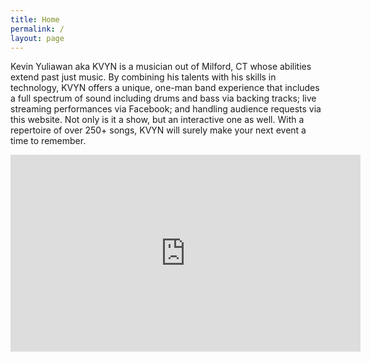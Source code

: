 ```yaml
---
title: Home
permalink: /
layout: page
---
```


Kevin Yuliawan aka KVYN is a musician out of Milford, CT whose abilities extend past just music. By combining his talents with his skills in technology, KVYN offers a unique, one-man band experience that includes a full spectrum of sound including drums and bass via backing tracks; live streaming performances via Facebook; and handling audience requests via this website. Not only is it a show, but an interactive one as well. With a repertoire of over 250+ songs, KVYN will surely make your next event a time to remember.

<div class="text-center">
	<iframe width="560" height="315" src="https://www.youtube.com/embed/ghuUYnV2M7c" frameborder="0" allowfullscreen style="display:block;margin:auto;"></iframe>
</div>

<!-- <img src="/assets/img/ian-jamz-bw-1.jpg" class="home-img"> -->